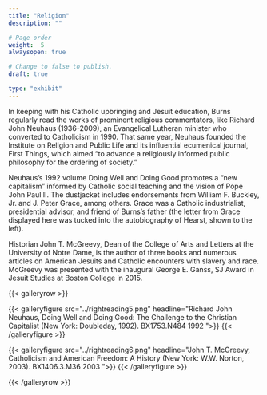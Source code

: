 ```yaml
---
title: "Religion"
description: ""

# Page order
weight:  5
alwaysopen: true

# Change to false to publish.
draft: true

type: "exhibit"
---
```

In keeping with his Catholic upbringing and Jesuit education, Burns regularly read the works of prominent religious commentators, like Richard John Neuhaus (1936-2009), an Evangelical Lutheran minister who converted to Catholicism in 1990. That same year, Neuhaus founded the Institute on Religion and Public Life and its influential ecumenical journal, First Things, which aimed “to advance a religiously informed public philosophy for the ordering of society.”

Neuhaus’s 1992 volume Doing Well and Doing Good promotes a “new capitalism” informed by Catholic social teaching and the vision of Pope John Paul II. The dustjacket includes endorsements from William F. Buckley, Jr. and J. Peter Grace, among others. Grace was a Catholic industrialist, presidential advisor, and friend of Burns’s father (the letter from Grace displayed here was tucked into the autobiography of Hearst, shown to the left).

Historian John T. McGreevy, Dean of the College of Arts and Letters at the University of Notre Dame, is the author of three books and numerous articles on American Jesuits and Catholic encounters with slavery and race. McGreevy was presented with the inaugural George E. Ganss, SJ Award in Jesuit Studies at Boston College in 2015.

{{< galleryrow >}}

{{< galleryfigure src="../rightreading5.png"
           headline="Richard John Neuhaus, Doing Well and Doing Good: The Challenge to the Christian Capitalist (New York: Doubleday, 1992). BX1753.N484 1992
">}}
{{< /galleryfigure >}}

{{< galleryfigure src="../rightreading6.png"
           headline="John T. McGreevy, Catholicism and American Freedom: A History (New York: W.W. Norton, 2003). BX1406.3.M36 2003
">}}
{{< /galleryfigure >}}

{{< /galleryrow >}}
